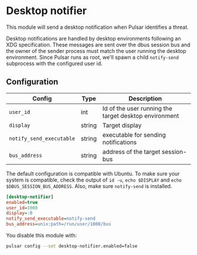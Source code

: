 # Desktop notifier

This module will send a desktop notification when Pulsar identifies a threat.

Desktop notifications are handled by desktop environments following an XDG specification.
These messages are sent over the dbus session bus and the owner of the sender process
must match the user running the desktop environment. Since Pulsar runs as root, we'll
spawn a child `notify-send` subprocess with the configured user id.

## Configuration

|Config|Type|Description|
|------|----|-----------|
|`user_id`|int|Id of the user running the target desktop environment|
|`display`|string|Target display|
|`notify_send_executable`|string|executable for sending notifications|
|`bus_address`|string|address of the target session-bus|

The default configuration is compatible with Ubuntu.
To make sure your system is compatible, check the output of `id -u`,
`echo $DISPLAY` and `echo $DBUS_SESSION_BUS_ADDRESS`. Also, make sure
`notify-send` is installed.

```ini
[desktop-notifier]
enabled=true
user_id=1000
display=:0
notify_send_executable=notify-send
bus_address=unix:path=/run/user/1000/bus
```

You disable this module with:

```sh
pulsar config --set desktop-notifier.enabled=false
```
